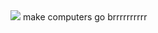 <img src="https://i.kym-cdn.com/entries/icons/mobile/000/041/742/cover3.jpg"/>
make computers go brrrrrrrrrr
